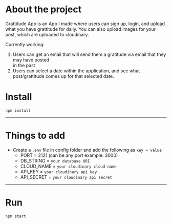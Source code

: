 # About the project
Grattitude App is an App I made where users can sign up, login, and upload  what you have grattitude for daily. 
You can also upload images for your post, which are uploaded to cloudinary.  

Currently working:
1. Users can get an email that will send them a gratitude via email that they may have posted   
in the past
2. Users can select a date within the application, and see what post/grattitude comes up for that selected date.  

# Install

`npm install`

---

# Things to add

- Create a `.env` file in config folder and add the following as `key = value`
  - PORT = 2121 (can be any port example: 3000)
  - DB_STRING = `your database URI`
  - CLOUD_NAME = `your cloudinary cloud name`
  - API_KEY = `your cloudinary api key`
  - API_SECRET = `your cloudinary api secret`

---

# Run

`npm start`
